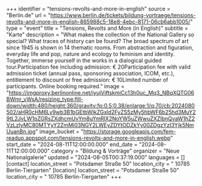 +++
identifier = "tensions-revolts-and-more-in-english"
source = "Berlin.de"
url = "https://www.berlin.de/tickets/bildung-vortraege/tensions-revolts-and-more-in-english-865988c5-18e8-4ebc-8171-06cb6abb1005/"
type = "event"
title = "Tensions, Revolts and More (in English)"
subtitle = "Karte"
description = "What makes the collection of the National Gallery so special? What traces of history can be found? The broad spectrum of art since 1945 is shown in 14 thematic rooms. From abstraction and figuration, everyday life and pop, nature and ecology to feminism and identity. Together, immerse yourself in the works in a dialogical guided tour.Participation fee including admission: € 20Participation fee with valid admission ticket (annual pass, sponsoring association, ICOM, etc.), entitlement to discount or free admission: € 10Limited number of participants. Online booking required."
image = "https://imgproxy.berlinonline.net/iyujViftskmiCc13h0uc_Mq3_NBqXQTG06BWmr_vWsA/resizing_type:fill-down/width:480/height:360/gravity:fp:0.5:0.38/enlarge:1/q:70/cb:2024080502/aHR0cHM6Ly9wb3B1bGEtbWlkZGxld2FyZS5zMy5hbWF6b25hd3MuY29tL2JvLW1pZGRsZXdhcmUvYm8uYmRlX2NoYW5uZWwuZXZlbnQvaW1hZ2VzLzIyMC80MTYyY2ZmMi03NGY2LWEyZDYtODZkYy00ZDgzYzI3Yjk5NmUuanBn.jpg"
image_bucket = "https://storage.googleapis.com/fem-readup.appspot.com/tensions-revolts-and-more-in-english.webp"
start_date = "2024-08-11T12:00:00.000"
end_date = "2024-08-11T12:00:00.000"
category = "Bildung & Vorträge"
organizer = "Neue Nationalgalerie"
updated = "2024-08-05T00:37:19.000"
languages = []
[contact]
location_street = "Potsdamer Straße 50"
location_city = " 10785 Berlin-Tiergarten"
[location]
location_street = "Potsdamer Straße 50"
location_city = " 10785 Berlin-Tiergarten"
+++